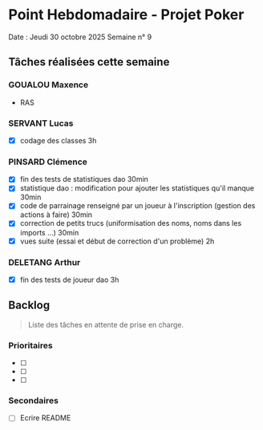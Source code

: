 # Point Hebdomadaire - Projet Poker

Date : Jeudi 30 octobre 2025
Semaine n° 9

## Tâches réalisées cette semaine


### GOUALOU Maxence
- RAS

### SERVANT Lucas
- [x] codage des classes 3h

### PINSARD Clémence
- [x] fin des tests de statistiques dao 30min
- [x] statistique dao : modification pour ajouter les statistiques qu'il manque 30min
- [x] code de parrainage renseigné par un joueur à l'inscription (gestion des actions à faire) 30min
- [x] correction de petits trucs (uniformisation des noms, noms dans les imports ...) 30min
- [x] vues suite (essai et début de correction d'un problème) 2h

### DELETANG Arthur
- [x] fin des tests de joueur dao 3h


## Backlog

> Liste des tâches en attente de prise en charge.

### Prioritaires

- [ ] 
- [ ] 
- [ ] 

### Secondaires

- [ ] Ecrire README